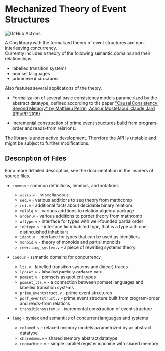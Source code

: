 # Mechanized Theory of Event Structures

![GitHub Actions][github-actions-badge]

[github-actions-badge]: https://github.com/event-structures/event-struct/workflows/CI/badge.svg

A Coq library with the formalized theory of event structures and non-interleaving concurrency.  
Currently includes a theory of the following semantic domains and their relationships:

- labelled transition systems
- pomset languages 
- prime event structures

Also features several applications of the theory. 

- Formalization of several basic consistency models 
  parametrized by the abstract datatype, defined according to the paper 
   ["Causal Consistency: Beyond Memory" by Matthieu Perrin, Achour Mostefaoui, Claude Jard (PPoPP 2016)](https://core.ac.uk/download/pdf/52993336.pdf)

- Incremental construction of prime event structures 
  build from program-order and reads-from relations.

The library is under active development.
Therefore the API is unstable and might be subject to further modifications.

## Description of Files

For a more detailed description, see the documentation in the headers of source files. 

- `common` - common definitions, lemmas, and notations  

    - `utils.v` - miscellaneous
    - `seq.v` - various additions to seq theory from mathcomp 
    - `rel.v` - additional facts about decidable binary relations
    - `relalg.v` - variuos additions to relation-algebra package
    - `order.v` - various additions to porder theory from mathcomp 
    - `wftype.v` - interface for types with well-founded partial order
    - `inhtype.v` - interface for inhabited type, that is a type with one distinguished inhabitant
    - `ident.v` - interface for types that can be used as identifiers
    - `monoid.v` - theory of monoids and partial monoids
    - `rewriting_system.v` - a piece of rewriting systems theory

- `concur` - semantic domains for concurrency

    - `lts.v` - labelled transition systems and (linear) traces
    - `lposet.v` - labelled partially ordered sets
    - `pomset.v` - pomsets as quotient types
    - `pomset_lts.v` - a connection between pomset languages and labelled transition systems
    - `prime_eventstruct.v` - prime event structures 
    - `porf_eventstruct.v` - prime event structure built from program-order and reads-from relations
    - `transitionsystem.v` - incremental construction of event structure

- `lang` - syntax and semantics of concurrent languages and systems

    - `relaxed.v` - relaxed memory models parametrized by an abstract datatype  
    - `sharedmem.v` - shared memory abstract datatype
    - `regmachine.v` - simple parallel register machine with shared memory
